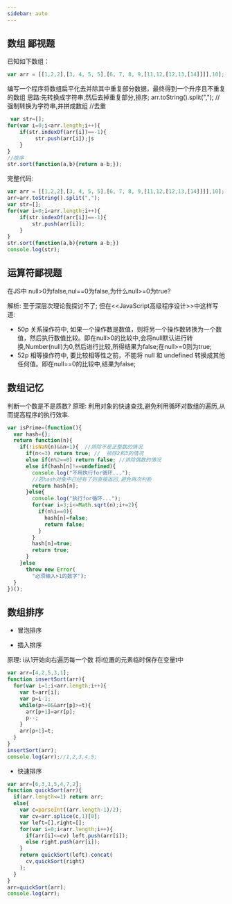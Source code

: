 ```yaml
---
sidebar: auto
---
```


## 数组 鄙视题  

已知如下数组：
```js
var arr = [[1,2,2],[3, 4, 5, 5],[6, 7, 8, 9,[11,12,[12,13,[14]]]],10];
```
编写一个程序将数组扁平化去并除其中重复部分数据，最终得到一个升序且不重复的数组
思路:先转换成字符串,然后去掉重复部分,排序;
arr.toString().split(",");   //强制转换为字符串,并拼成数组
//去重
```js
 var str=[];
for(var i=0;i<arr.length;i++){
    if(str.indexOf(arr[i])==-1){
         str.push(arr[i]);js
    }
}  
//排序
str.sort(function(a,b){return a-b;});
```
完整代码:
```js
var arr = [[1,2,2],[3, 4, 5, 5],[6, 7, 8, 9,[11,12,[12,13,[14]]]],10];
arr=arr.toString().split(",");
var str=[];
for(var i=0;i<arr.length;i++){
    if(str.indexOf(arr[i])==-1){
        str.push(arr[i]);
    }
}  
str.sort(function(a,b){return a-b;})
console.log(str);
```

## 运算符鄙视题

在JS中 null>0为false,nul==0为false,为什么null>=0为true?

解析: 至于深层次理论我探讨不了;
但在&lt;&lt;JavaScript高级程序设计&gt;&gt;中这样写道:
- 50p 关系操作符中, 如果一个操作数是数值，则将另一个操作数转换为一个数值，然后执行数值比较。即在null>0的比较中,会将null默认进行转换,Number(null)为0,然后进行比较,所得结果为false;在null>=0则为true;
- 52p  相等操作符中, 要比较相等性之前，不能将 null 和 undefined 转换成其他任何值。即在null==0的比较中,结果为false;


## 数组记忆

判断一个数是不是质数?
原理: 利用对象的快速查找,避免利用循环对数组的遍历,从而提高程序的执行效率.

```js
var isPrime=(function(){
  var hash={};
  return function(n){
    if(!isNaN(n)&&n>1){  //排除不是正整数的情况
      if(n<=3) return true; //  排除2和3的情况
      else if(n%2==0) return false; //排除偶数的情况
      else if(hash[n]!==undefined){
        console.log("不用执行for循环...");    
        //若hash对象中已经有了则直接返回,避免再次判断
        return hash[n];
      }else{
        console.log("执行for循环...");
        for(var i=3;i<=Math.sqrt(n);i+=2){
          if(n%i==0){
            hash[n]=false;
            return false;
          }
        }
        hash[n]=true;
        return true;
      }
    }else
      throw new Error(
        "必须输入>1的数字");
  }
})();
```

## 数组排序


- 冒泡排序



- 插入排序

原理: i从1开始向右遍历每一个数 将i位置的元素临时保存在变量t中
```js
var arr=[4,2,5,3,1];
function insertSort(arr){
  for(var i=1;i<arr.length;i++){
    var t=arr[i];
    var p=i-1;
    while(p>=0&&arr[p]>=t){
      arr[p+1]=arr[p];
      p--;
    }
    arr[p+1]=t;
  }
}
insertSort(arr);
console.log(arr);//1,2,3,4,5;
```





- 快速排序

```js
var arr=[6,3,1,5,4,7,2];
function quickSort(arr){
  if(arr.length<=1) return arr;
  else{
    var c=parseInt((arr.length-1)/2);
    var cv=arr.splice(c,1)[0];
    var left=[],right=[];
    for(var i=0;i<arr.length;i++){
      if(arr[i]<=cv) left.push(arr[i]);
      else right.push(arr[i]);
    }
    return quickSort(left).concat(
      cv,quickSort(right)
    );
  }
}
arr=quickSort(arr);
console.log(arr);
```

